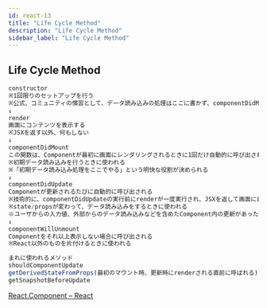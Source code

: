 ```yaml
---
id: react-13
title: "Life Cycle Method"
description: "Life Cycle Method"
sidebar_label: "Life Cycle Method"
---
```


## Life Cycle Method
```javascript
constructor
※1回限りのセットアップを行う
※公式、コミュニティの慣習として、データ読み込みの処理はここに書かず、componentDidMountに書くことを推奨する
↓
render
画面にコンテンツを表示する
※JSXを返す以外、何もしない
↓
componentDidMount
この関数は、Componentが最初に画面にレンダリングされるときに1回だけ自動的に呼び出される
※初期データ読み込みを行うときに使われる
※「初期データ読み込み処理をここでやる」という明快な役割が決められる
↓
componentDidUpdate
Componentが更新されるたびに自動的に呼び出される
※技術的に、componentDidUpdateの実行前にrenderが一度実行され、JSXを返して画面に表示する処理が走る
※state/propsが変わって、データ読み込みをするときに使われる
※ユーザからの入力値、外部からのデータ読み込みなどを含めたComponent内の更新があったらここでやる
↓
componentWillUnmount
Componentをそれ以上表示しない場合に呼び出される
※React以外のものを片付けるときに使われる

まれに使われるメソッド
shouldComponentUpdate
getDerivedStateFromProps(最初のマウント時、更新時にrenderされる直前に呼ばれる)
getSnapshotBeforeUpdate
```

[React.Component – React](https://ko.reactjs.org/docs/react-component.html)

